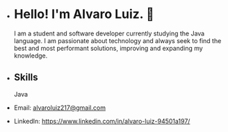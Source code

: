 - # Hello! I'm Alvaro Luiz. 🖖


  I am a student and software developer currently studying the Java language. I am passionate about technology and always seek to
  find the best and most performant solutions, improving and expanding my knowledge.

- ## Skills
  Java

- Email: alvaroluiz217@gmail.com
- LinkedIn: https://www.linkedin.com/in/alvaro-luiz-94501a197/
